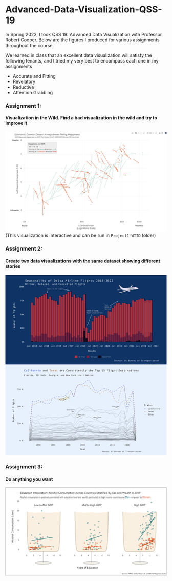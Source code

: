 # Advanced-Data-Visualization-QSS-19

In Spring 2023, I took QSS 19: Advanced Data Visualization with Professor Robert Cooper. Below are the figures I produced for various assignments throughout the course. 

We learned in class that an excellent data visualization will satisfy the following tenants, and I tried my very best to encompass each one in my assignments
- Accurate and Fitting
- Revelatory
- Reductive
- Attention Grabbing

### Assignment 1: 
#### Visualization in the Wild. Find a bad visualization in the wild and try to improve it

![Image](Project1-WIID/Project1/static_plot.png)
(This visualization is interactive and can be run in `Project1-WIID` folder)

### Assignment 2:
#### Create two data visualizations with the same dataset showing different stories

![Image](Project2/Project2/finalplot1.png)
![Image](Project2/Project2/finalplot2.png)

### Assignment 3:
#### Do anything you want

![Image](Project3/Project3/final.png)
